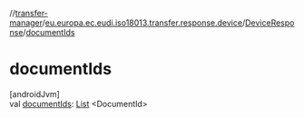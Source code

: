 //[transfer-manager](../../../index.md)/[eu.europa.ec.eudi.iso18013.transfer.response.device](../index.md)/[DeviceResponse](index.md)/[documentIds](document-ids.md)

# documentIds

[androidJvm]\
val [documentIds](document-ids.md): [List](https://kotlinlang.org/api/latest/jvm/stdlib/kotlin-stdlib/kotlin.collections/-list/index.html)
&lt;DocumentId&gt;
